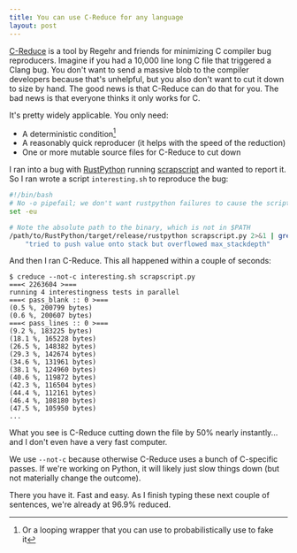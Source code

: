 ```yaml
---
title: You can use C-Reduce for any language
layout: post
---
```


[C-Reduce](https://github.com/csmith-project/creduce) is a tool by Regehr and
friends for minimizing C compiler bug reproducers. Imagine if you had a 10,000
line long C file that triggered a Clang bug. You don't want to send a massive
blob to the compiler developers because that's unhelpful, but you also don't
want to cut it down to size by hand. The good news is that C-Reduce can do that
for you. The bad news is that everyone thinks it only works for C.

It's pretty widely applicable. You only need:

* A deterministic condition[^loop]
* A reasonably quick reproducer (it helps with the speed of the reduction)
* One or more mutable source files for C-Reduce to cut down

[^loop]: Or a looping wrapper that you can use to probabilistically use to fake
    it

I ran into a bug with [RustPython](https://github.com/RustPython/RustPython)
running [scrapscript](https://github.com/tekknolagi/scrapscript) and wanted to
report it. So I ran wrote a script `interesting.sh` to reproduce the bug:

```bash
#!/bin/bash
# No -o pipefail; we don't want rustpython failures to cause the script to fail
set -eu

# Note the absolute path to the binary, which is not in $PATH
/path/to/RustPython/target/release/rustpython scrapscript.py 2>&1 | grep \
    "tried to push value onto stack but overflowed max_stackdepth"
```

And then I ran C-Reduce. This all happened within a couple of seconds:

```console
$ creduce --not-c interesting.sh scrapscript.py
===< 2263604 >===
running 4 interestingness tests in parallel
===< pass_blank :: 0 >===
(0.5 %, 200799 bytes)
(0.6 %, 200607 bytes)
===< pass_lines :: 0 >===
(9.2 %, 183225 bytes)
(18.1 %, 165228 bytes)
(26.5 %, 148382 bytes)
(29.3 %, 142674 bytes)
(34.6 %, 131961 bytes)
(38.1 %, 124960 bytes)
(40.6 %, 119872 bytes)
(42.3 %, 116504 bytes)
(44.4 %, 112161 bytes)
(46.4 %, 108180 bytes)
(47.5 %, 105950 bytes)
...
```

What you see is C-Reduce cutting down the file by 50% nearly instantly... and I
don't even have a very fast computer.

We use `--not-c` because otherwise C-Reduce uses a bunch of C-specific passes.
If we're working on Python, it will likely just slow things down (but not
materially change the outcome).

There you have it. Fast and easy. As I finish typing these next couple of
sentences, we're already at 96.9% reduced.
